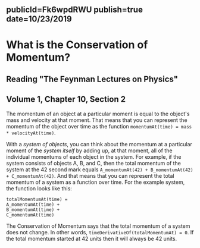 publicId=Fk6wpdRWU
publish=true
date=10/23/2019
---
# What is the Conservation of Momentum?
## Reading "The Feynman Lectures on Physics"
## Volume 1, Chapter 10, Section 2

The momentum of an object at a particular moment is equal to the object's mass and velocity at that moment. That means that you can represent the momentum of the object over time as the function `momentumAt(time) = mass * velocityAt(time)`.

With a *system of objects*, you can think about the momentum at a particular moment of the *system itself* by adding up, at that moment, all of the individual momentums of each object in the system. For example, if the system consists of objects A, B, and C, then the total momentum of the system at the 42 second mark equals `A_momentumAt(42) + B_momentumAt(42) + C_momentumAt(42)`. And that means that you can represent the total momentum of a system as a function over time. For the example system, the function looks like this:

```text
totalMomentumAt(time) =
A_momentumAt(time) +
B_momentumAt(time) +
C_momentumAt(time)
```

The Conservation of Momentum says that the total momentum of a system does not change. In other words,  `timeDerivativeOf(totalMomentumAt) = 0`. If the total momentum started at 42 units then it will always be 42 units.
